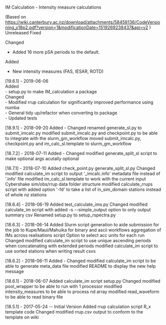 IM Calculation - Intensity measure calculations

(Based on https://wiki.canterbury.ac.nz/download/attachments/58458136/CodeVersioning_v18p2.pdf?version=1&modificationDate=1519269238437&api=v2 )
Unreleased
Fixed

Changed
- Added 16 more pSA periods to the default.

Added
- New intensity measures (FAS, IESAR, ROTD)

[19.6.1] - 2019-06-06  
Added  
    - setup.py to make IM_calculation a package  
Changed  
    - Modified rrup calculation for significantly improved performance using numba  
    - General tidy up/refactor when converting to package  
    - Updated tests  

[18.9.1] - 2018-09-20
Added
    -
Changed
    renamed generate_sl.py to submit_imcalc.py
    modified submit_imcalc.py and checkpoint.py to be able to integrate with the slurm_gm_workflow
    moved submit_imcalc.py, checkpoint.py and im_calc_sl.template to slurm_gm_workflow
    

[18.7.2] - 2018-07-11
Added
    -
Changed
    modified generate_split_sl script to make optional args acutally optional


[18.7.1] - 2018-07-10
Added
    check_point.py
    generate_split_sl.py
Changed
    modified calculate_im script to output '_imcalc.info' metadata file instead of '.info' file
    modified im_calc_sl.template to work with the current input Cybershake sim/obs/rrup data folder structure
    modified calculate_rrups script with added option '-fd' to take a list of in_sim_domain stations instead of whole nz stations 


[18.6.4] - 2018-06-19
Added
    test_calculate_ims.py
Changed
    modified calculate_im script with added -s --simple_output option to only output summary csv
    Renamed setup.py to setup_rspectra.py


[18.6.3] - 2018-06-14
Added
    Slurm script generation to aide submission for the job to Kupe/Maui/Mahuika for binary and ascii workflows
    aggregation of IMs across realisations script
    Option to select acc units for each run
Changed
    modified calculate_im script to use unique ascending periods when concatenating with extended periods
    modified calculate_im script to use sorted stations when writing result csvs


[18.6.2] - 2018-06-11
Added
    -
Changed
    modified calculate_im script to be able to generate meta_data file
    modified README to display the new help message

[18.6.1] - 2018-06-07
Added
    calculate_im script
    setup.py
Changed
    modified pool_wrapper to be able to run with 1 processor
    modified intensity_measures to be able to process nd array
    modified read_waveform to be able to read binary file


[18.5.1] - 2017-05-24 -- Initial Version
Added
    rrup calculation script
    R_x template code
Changed
    modified rrup.csv output to conform to the template on wiki



